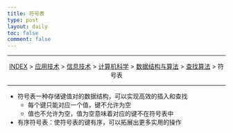 ```yaml
---
title: 符号表
type: post
layout: daily
toc: false
comment: false
---
```

---
<span><center>[INDEX](/gknows/index) > [应用技术](/gknows/应用技术) > [信息技术](/gknows/信息技术) > [计算机科学](/gknows/计算机科学) > [数据结构与算法](/gknows/数据结构与算法) > [查找算法](/gknows/查找算法) > 符号表</center></span>

---
- 符号表一种存储键值对的数据结构，可以实现高效的插入和查找
  - 每个键只能对应一个值，键不允许为空
  - 值也不允许为空，值为空意味着对应的键不在符号表中
- 有序符号表：使符号表的键有序，可以拓展出更多实用的操作
